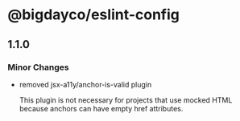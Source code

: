 # @bigdayco/eslint-config

## 1.1.0

### Minor Changes

- removed jsx-a11y/anchor-is-valid plugin

  This plugin is not necessary for projects that use mocked HTML because anchors can have empty href attributes.
